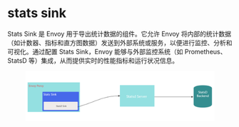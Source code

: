 # stats sink

Stats Sink 是 Envoy 用于导出统计数据的组件。它允许 Envoy 将内部的统计数据（如计数器、指标和直方图数据）发送到外部系统或服务，以便进行监控、分析和可视化。通过配置 Stats Sink，Envoy 能够与外部监控系统（如 Prometheus、StatsD 等）集成，从而提供实时的性能指标和运行状况信息。

<figure><img src="../../../../.gitbook/assets/image (2) (1).png" alt=""><figcaption></figcaption></figure>
